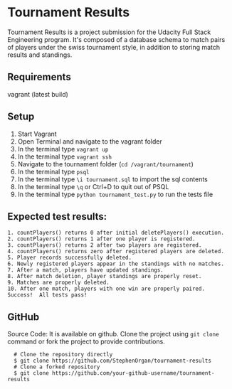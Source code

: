 # Tournament Results

Tournament Results is a project submission for the Udacity Full Stack Engineering program.  It's composed of a database schema to match pairs of players under the swiss tournament style, in addition to storing match results and standings. 

## Requirements

vagrant (latest build)


## Setup

1. Start Vagrant
2. Open Terminal and navigate to the vagrant folder
3. In the terminal type `vagrant up`
5. In the terminal type `vagrant ssh`
6. Navigate to the tournament folder (`cd /vagrant/tournament`)
7. In the terminal type `psql`
8. In the terminal type `\i tournament.sql` to import the sql contents
9. In the terminal type `\q` or Ctrl+D to quit out of PSQL
10. In the terminal type `python tournament_test.py` to run the tests file

## Expected test results:
```
1. countPlayers() returns 0 after initial deletePlayers() execution.
2. countPlayers() returns 1 after one player is registered.
3. countPlayers() returns 2 after two players are registered.
4. countPlayers() returns zero after registered players are deleted.
5. Player records successfully deleted.
6. Newly registered players appear in the standings with no matches.
7. After a match, players have updated standings.
8. After match deletion, player standings are properly reset.
9. Matches are properly deleted.
10. After one match, players with one win are properly paired.
Success!  All tests pass!
```

## GitHub
Source Code: It is available on github. Clone the project using `git clone` command or fork the project to provide contributions.
 
 ``` 
   # Clone the repository directly 
   $ git clone https://github.com/StephenOrgan/tournament-results 
   # Clone a forked repository
   $ git clone https://github.com/your-github-username/tournament-results

   ```